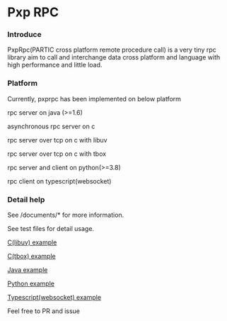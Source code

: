 # Pxp RPC 

### Introduce

PxpRpc(PARTIC cross platform remote procedure call) is a very tiny rpc library aim to call and interchange data cross platform and language with high performance and little load.


### Platform

Currently, pxprpc has been implemented on below platform

rpc server on java (>=1.6)

asynchronous rpc server on c

rpc server over tcp on c with libuv

rpc server over tcp on c with tbox

rpc server and client on python(>=3.8)

rpc client on typescript(websocket)


### Detail help
See /documents/* for more information.

See test files for detail usage.

[C(libuv) example](c/pxprpc_libuv/test.cpp)

[C(tbox) example](c/pxprpc_tbox/test.cpp)

[Java example](java/src/pursuer/test/PxpRpc.java)

[Python example](python/pxprpc/tests.py)

[Typescript(websocket) example](typescript/pxprpc/tests.ts)


Feel free to PR and issue

